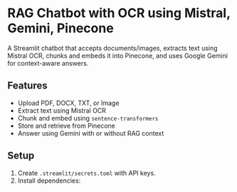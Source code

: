 # RAG Chatbot with OCR using Mistral, Gemini, Pinecone

A Streamlit chatbot that accepts documents/images, extracts text using Mistral OCR, chunks and embeds it into Pinecone, and uses Google Gemini for context-aware answers.

## Features

- Upload PDF, DOCX, TXT, or Image
- Extract text using Mistral OCR
- Chunk and embed using `sentence-transformers`
- Store and retrieve from Pinecone
- Answer using Gemini with or without RAG context

## Setup

1. Create `.streamlit/secrets.toml` with API keys.
2. Install dependencies:
